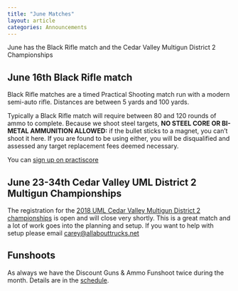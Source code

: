 ```yaml
---
title: "June Matches"
layout: article
categories: Announcements
---
```


June has the Black Rifle match and the Cedar Valley Multigun District 2 Championships


## June 16th Black Rifle match

Black Rifle matches are a timed Practical Shooting match run with a modern semi-auto rifle. Distances are between 5 yards and 100 yards.

Typically a Black Rifle match will require between 80 and 120 rounds of ammo to complete. Because we shoot steel targets, **NO STEEL CORE OR BI-METAL AMMUNITION ALLOWED:** if the bullet sticks to a magnet, you can’t shoot it here. If you are found to be using either, you will be disqualified and assessed any target replacement fees deemed necessary.

You can [sign up on practiscore](https://practiscore.com/udpl-june-black-rifle-match-clone/register)


## June 23-34th Cedar Valley UML District 2 Multigun Championships

The registration for the [2018 UML Cedar Valley Multigun District 2 championships](https://practiscore.com/cedar-valley-2018-uml-district-2-championships-sponsored-by-berrys-mfg/register) is open and will close very shortly. This is a great match and a lot of work goes into the planning and setup. If you want to help with setup please email <carey@allabouttrucks.net>


## Funshoots

As always we have the Discount Guns & Ammo Funshoot twice during the month. Details are in the [schedule](http://www.udpl.net/schedule/).




